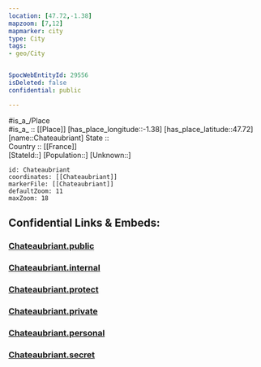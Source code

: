 ```yaml
---
location: [47.72,-1.38] 
mapzoom: [7,12] 
mapmarker: city 
type: City
tags:
- geo/City


SpocWebEntityId: 29556
isDeleted: false
confidential: public

---
```

#is_a_/Place  
#is_a_ :: [[Place]] 
[has_place_longitude::-1.38] 
[has_place_latitude::47.72] 
[name::Chateaubriant] 
State ::  
Country :: [[France]]  
[StateId::] 
[Population::] 
[Unknown::] 


```leaflet
id: Chateaubriant
coordinates: [[Chateaubriant]] 
markerFile: [[Chateaubriant]] 
defaultZoom: 11 
maxZoom: 18
```


## Confidential Links & Embeds: 

### [Chateaubriant.public](/_public/\Earth\Continent\Europe\Europe~West\France\regions~France\Pays_de_la_Loire\departments~Pays_de_la_Loire\Loire-Atlantique\communes~Loire-Atlantique\Châteaubriant\cities~ChâteaubriantChateaubriant.public.md) 

### [Chateaubriant.internal](/_internal/\Earth\Continent\Europe\Europe~West\France\regions~France\Pays_de_la_Loire\departments~Pays_de_la_Loire\Loire-Atlantique\communes~Loire-Atlantique\Châteaubriant\cities~ChâteaubriantChateaubriant.internal.md) 

### [Chateaubriant.protect](/_protect/\Earth\Continent\Europe\Europe~West\France\regions~France\Pays_de_la_Loire\departments~Pays_de_la_Loire\Loire-Atlantique\communes~Loire-Atlantique\Châteaubriant\cities~ChâteaubriantChateaubriant.protect.md) 

### [Chateaubriant.private](/_private/\Earth\Continent\Europe\Europe~West\France\regions~France\Pays_de_la_Loire\departments~Pays_de_la_Loire\Loire-Atlantique\communes~Loire-Atlantique\Châteaubriant\cities~ChâteaubriantChateaubriant.private.md) 

### [Chateaubriant.personal](/_personal/\Earth\Continent\Europe\Europe~West\France\regions~France\Pays_de_la_Loire\departments~Pays_de_la_Loire\Loire-Atlantique\communes~Loire-Atlantique\Châteaubriant\cities~ChâteaubriantChateaubriant.personal.md) 

### [Chateaubriant.secret](/_secret/\Earth\Continent\Europe\Europe~West\France\regions~France\Pays_de_la_Loire\departments~Pays_de_la_Loire\Loire-Atlantique\communes~Loire-Atlantique\Châteaubriant\cities~ChâteaubriantChateaubriant.secret.md)

